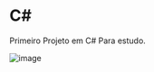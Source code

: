 # C#
Primeiro Projeto em C# Para estudo.

![image](https://user-images.githubusercontent.com/84048306/209495449-853928df-8058-4828-8684-6e62f97a395d.png)
